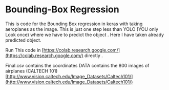 # Bounding-Box Regression

This is code for the Bounding Box regression in keras with taking aeroplanes as the image. 
This is just one step less than YOLO (YOU only Look once) where we have to predict the object . Here I have taken already predicted object.

Run This code in [https://colab.research.google.com/](https://colab.research.google.com/) directly . 

Final.csv contains the coordinates 
DATA contains the 800 images of airplanes (CALTECH 101)
[http://www.vision.caltech.edu/Image_Datasets/Caltech101/](http://www.vision.caltech.edu/Image_Datasets/Caltech101/)
